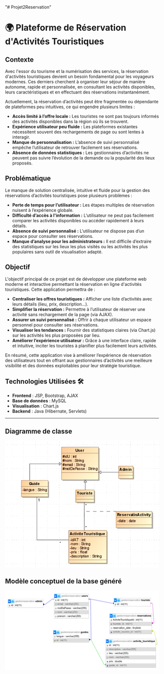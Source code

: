 "# Projet2Reservation" 
# 🌍 Plateforme de Réservation d'Activités Touristiques

## Contexte

Avec l'essor du tourisme et la numérisation des services, la réservation d'activités touristiques devient un besoin fondamental pour les voyageurs modernes. Ces derniers cherchent à organiser leur séjour de manière autonome, rapide et personnalisée, en consultant les activités disponibles, leurs caractéristiques et en effectuant des réservations instantanément.

Actuellement, la réservation d’activités peut être fragmentée ou dépendante de plateformes peu intuitives, ce qui engendre plusieurs limites :

* **Accès limité à l’offre locale :** Les touristes ne sont pas toujours informés des activités disponibles dans la région où ils se trouvent.
* **Expérience utilisateur peu fluide :** Les plateformes existantes nécessitent souvent des rechargements de page ou sont lentes à interagir.
* **Manque de personnalisation :** L’absence de suivi personnalisé empêche l’utilisateur de retrouver facilement ses réservations.
* **Absence de données statistiques :** Les gestionnaires d’activités ne peuvent pas suivre l’évolution de la demande ou la popularité des lieux proposés.

## Problématique

Le manque de solution centralisée, intuitive et fluide pour la gestion des réservations d’activités touristiques pose plusieurs problèmes :

* **Perte de temps pour l’utilisateur :** Les étapes multiples de réservation nuisent à l’expérience globale.
* **Difficulté d’accès à l'information :** L’utilisateur ne peut pas facilement comparer les activités disponibles ou accéder rapidement à leurs détails.
* **Absence de suivi personnalisé :** L’utilisateur ne dispose pas d’un espace pour consulter ses réservations.
* **Manque d’analyse pour les administrateurs :** Il est difficile d’extraire des statistiques sur les lieux les plus visités ou les activités les plus populaires sans outil de visualisation adapté.

## Objectif

L'objectif principal de ce projet est de développer une plateforme web moderne et interactive permettant la réservation en ligne d'activités touristiques. Cette application permettra de :

* **Centraliser les offres touristiques :** Afficher une liste d’activités avec leurs détails (lieu, prix, description…).
* **Simplifier la réservation :** Permettre à l’utilisateur de réserver une activité sans rechargement de la page (via AJAX).
* **Assurer un suivi personnalisé :** Offrir à chaque utilisateur un espace personnel pour consulter ses réservations.
* **Visualiser les tendances :** Fournir des statistiques claires (via Chart.js) sur les activités les plus proposées par lieu.
* **Améliorer l’expérience utilisateur :** Grâce à une interface claire, rapide et intuitive, inciter les touristes à planifier plus facilement leurs activités.

En résumé, cette application vise à améliorer l’expérience de réservation des utilisateurs tout en offrant aux gestionnaires d’activités une meilleure visibilité et des données exploitables pour leur stratégie touristique.

## **Technologies Utilisées** 🛠️ 


- **Frontend** : JSP, Bootstrap, AJAX
- **Base de données** : MySQL
- **Visualisation** : Chart.js
- **Backend** : Java (Hibernate, Servlets)

---
## Diagramme de classe

![Diagramme de classe ](https://github.com/ENNE-FATI/Projet2Reservation/blob/main/src/java/images/DiagrameClasse.PNG)

## Modèle conceptuel de la base généré
![La base de données ](src\java\images/Conception.PNG)
